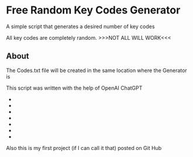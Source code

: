 # Free Random Key Codes Generator
A simple script that generates a desired number of key codes 

All key codes are completely random. >>>NOT ALL WILL WORK<<<

## About

The Codes.txt file will be created in the same location where the Generator is

This script was written with the help of OpenAI ChatGPT

-
-
-
-
-
-
-
Also this is my first project (if I can call it that) posted on Git Hub
